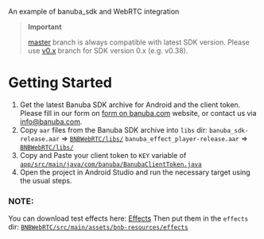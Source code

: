 An example of banuba_sdk and WebRTC integration

> **Important**
>
> [master](../../tree/master) branch is always compatible with latest SDK version. Please use [v0.x](../../tree/v0.x) branch for SDK version 0.x (e.g. v0.38).

# Getting Started

1. Get the latest Banuba SDK archive for Android and the client token. Please fill in our form on [form on banuba.com](https://www.banuba.com/face-filters-sdk) website, or contact us via [info@banuba.com](mailto:info@banuba.com).
2. Copy `aar` files from the Banuba SDK archive into `libs` dir:
   `banuba_sdk-release.aar` => [`BNBWebRTC/libs/`](../../tree/master/BNBWebRTC/libs)
   `banuba_effect_player-release.aar` => [`BNBWebRTC/libs/`](../../tree/master/BNBWebRTC/libs)
3. Copy and Paste your client token to `KEY` variable of [`app/src/main/java/com/banuba/BanubaClientToken.java`](../../tree/master/app/src/main/java/com/banuba/BanubaClientToken.java)
4. Open the project in Android Studio and run the necessary target using the usual steps.

### NOTE:
You can download test effects here: [Effects](https://docs.banuba.com/face-ar-sdk-v1/overview/demo_face_filters)
Then put them in the `effects` dir: [`BNBWebRTC/src/main/assets/bnb-resources/effects`](../../tree/master/BNBWebRTC/src/main/assets/bnb-resources/effects) 
